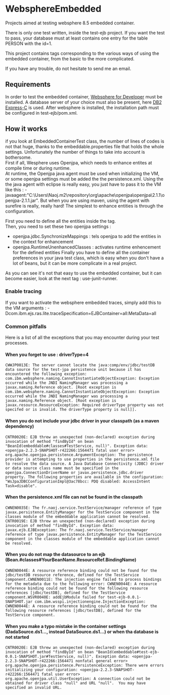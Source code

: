 WebsphereEmbedded
=================

Projects aimed at testing websphere 8.5 embedded container.   

There is only one test written, inside the test-ejb project. If you want the test to pass, your 
database must at least contains one entry for the table PERSON with the id=1.

This project contains tags corresponding to the various ways of using the embedded container, from
the basic to the more complicated.

If you have any trouble, do not hesitate to send me an email.

## Requirements
In order to test the embedded container, [Websphere for Developer](http://www.ibm.com/developerworks/downloads/ws/wasdevelopers/) 
must be installed. A database server of your choice must also be present, here [DB2 Express-C](http://www-01.ibm.com/software/data/db2/express-c/download.html) is used.
After websphere is installed, the installation path must be configured in test-ejb/pom.xml.   

## How it works
if you look at EmbeddedContainerTest class, the number of lines of codes is not that huge, thanks
to the embeddable.properties file that holds the whole settings. Unfortunately the
number of things to take into account is bothersome.   
First if all, Wesphere uses Openjpa, which needs to enhance entites at compile time or during runtime.   
At runtime, the Openjpa java agent must be used when initializing the VM, or some openjpa settings
must be added the the persistence.xml. Using the the java agent with eclipse is really easy, you just have
to pass it to the VM like this : -javaagent:"C:\Users\Naoj\.m2\repository\org\apache\openjpa\openjpa\2.1.1\openjpa-2.1.1.jar".
But when you are using maven, using the agent with surefire is really, really hard! The simplest to enhance
entities is through the configuration. 

First you need to define all the entities inside the <class> tag.   
Then, you need to set these two openjpa settings :
* openjpa.jdbc.SynchronizeMappings : tels openjpa to add the entities in the context for enhancement
* openjpa.RuntimeUnenhancedClasses : activates runtime enhencement for the defined entities
Finally you have to define all the container preferences in your java test class, which is easy when
you don't have a lot of beans, but it can be more complicate in a real project.

As you can see it's not that easy to use the embedded container, but it can become easier, look at 
the next tag : use-junit-runner. 

### Enable tracing
If you want to activate the websphere embedded traces, simply add this to the VM arguments : -Dcom.ibm.ejs.ras.lite.traceSpecification=EJBContainer=all:MetaData=all

### Common pitfalls
Here is a list of all the exceptions that you may encounter during your test processes.

#### When you forget to use : driverType=4
`CWWJP0013E: The server cannot locate the java:comp/env/jdbc/testDB data source for the test-jpa persistence unit because it has encountered the following exception: com.ibm.websphere.naming.CannotInstantiateObjectException: Exception occurred while the JNDI NamingManager was processing a javax.naming.Reference object. [Root exception is com.ibm.websphere.naming.CannotInstantiateObjectException: Exception occurred while the JNDI NamingManager was processing a javax.naming.Reference object. [Root exception is javax.resource.ResourceException: Required driverType property was not specifed or is invalid. The driverType property is null]].`

#### When you do not include your jdbc driver in your classpath (as a maven dependency)
`CNTR0020E: EJB threw an unexpected (non-declared) exception during invocation of method "findById" on bean "BeanId(embeddable#classes#TestService, null)". Exception data: <openjpa-2.2.3-SNAPSHOT-r422266:1564471 fatal user error> org.apache.openjpa.persistence.ArgumentException: The persistence provider is attempting to use properties in the persistence.xml file to resolve the data source. A Java Database Connectivity (JDBC) driver or data source class name must be specified in the openjpa.ConnectionDriverName or javax.persistence.jdbc.driver property. The following properties are available in the configuration: "WsJpaJDBCConfigurationImpl@3ac78bcc: PDQ disabled: AccessIntent Task=disable".`

#### When the persistence.xml file can not be found in the classpath
`CWNEN0035E: The fr.naoj.service.TestService/manager reference of type javax.persistence.EntityManager for the TestService component in the classes module of the embeddable application cannot be resolved. CNTR0019E: EJB threw an unexpected (non-declared) exception during invocation of method "findById". Exception data: javax.ejb.EJBException: The fr.naoj.service.TestService/manager reference of type javax.persistence.EntityManager for the TestService component in the classes module of the embeddable application cannot be resolved.`

#### When you do not map the datasource to an ejb (Bean.#classes#YourBeanName.ResourceRef.BindingName)
`CWNEN0044E: A resource reference binding could not be found for the jdbc/testDB resource reference, defined for the TestService component.CWNEN0011E: The injection engine failed to process bindings for the metadata due to the following error: CWNEN0044E: A resource reference binding could not be found for the following resource references [jdbc/testDB], defined for the TestService component.WSVR0040E: addEjbModule failed for test-ejb-0.0.1-SNAPSHOT.jar com.ibm.wsspi.injectionengine.InjectionException: CWNEN0044E: A resource reference binding could not be found for the following resource references [jdbc/testDB], defined for the TestService component.`

#### When you make a typo mistake in the container settings (DadaSource.ds1..., instead DataSource.ds1...) or when tha database is not started
`CNTR0020E: EJB threw an unexpected (non-declared) exception during invocation of method "findById" on bean "BeanId(embeddable#test-ejb-0.0.1-SNAPSHOT.jar#TestService, null)". Exception data: <openjpa-2.2.3-SNAPSHOT-r422266:1564471 nonfatal general error> org.apache.openjpa.persistence.PersistenceException: There were errors initializing your configuration: <openjpa-2.2.3-SNAPSHOT-r422266:1564471 fatal user error> org.apache.openjpa.util.UserException: A connection could not be obtained for driver class "null" and URL "null".  You may have specified an invalid URL.`
